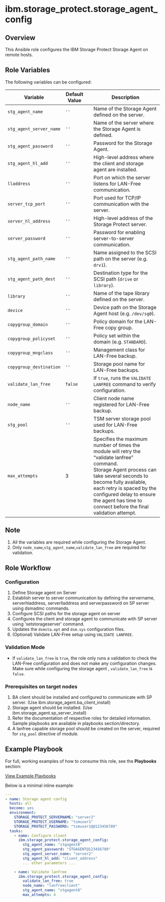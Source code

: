 # ibm.storage_protect.storage_agent_config
## Overview
This Ansible role configures the IBM Storage Protect Storage Agent on remote hosts.
## Role Variables
The following variables can be configured:

| Variable                    | Default Value |   | Description                                                                                                                                                                                                                                                                                    |
|-----------------------------|---------------|---|------------------------------------------------------------------------------------------------------------------------------------------------------------------------------------------------------------------------------------------------------------------------------------------------|
| `stg_agent_name`            | `''`          |   | Name of the Storage Agent defined on the server.                                                                                                                                                                                                                                               |
| `stg_agent_server_name`     | `''`          |   | Name of the server where the Storage Agent is defined.                                                                                                                                                                                                                                         |
| `stg_agent_password`        | `''`          |   | Password for the Storage Agent.                                                                                                                                                                                                                                                                |
| `stg_agent_hl_add`          | `''`          |   | High-level address where the client and storage agent are installed.                                                                                                                                                                                                                           |
| `lladdress`                 | `''`          |   | Port on which the server listens for LAN-Free communication.                                                                                                                                                                                                                                   |
| `server_tcp_port`           | `''`          |   | Port used for TCP/IP communication with the server.                                                                                                                                                                                                                                            |
| `server_hl_address`         | `''`          |   | High-level address of the Storage Protect server.                                                                                                                                                                                                                                              |
| `server_password`           | `''`          |   | Password for enabling server-to-server communication.                                                                                                                                                                                                                                          |
| `stg_agent_path_name`       | `''`          |   | Name assigned to the SCSI path on the server (e.g. `drv1`).                                                                                                                                                                                                                                    |
| `stg_agent_path_dest`       | `''`          |   | Destination type for the SCSI path (`drive` or `library`).                                                                                                                                                                                                                                     |
| `library`                   | `''`          |   | Name of the tape library defined on the server.                                                                                                                                                                                                                                                |
| `device`                    | `''`          |   | Device path on the Storage Agent host (e.g. `/dev/sg0`).                                                                                                                                                                                                                                       |
| `copygroup_domain`          | `''`          |   | Policy domain for the LAN-Free copy group.                                                                                                                                                                                                                                                     |
| `copygroup_policyset`       | `''`          |   | Policy set within the domain (e.g. `STANDARD`).                                                                                                                                                                                                                                                |
| `copygroup_mngclass`        | `''`          |   | Management class for LAN-Free backup.                                                                                                                                                                                                                                                          |
| `copygroup_destination`     | `''`          |   | Storage pool name for LAN-Free backups.                                                                                                                                                                                                                                                        |
| `validate_lan_free`         | `false`       |   | If `true`, runs the `VALIDATE LANFREE` command to verify configuration.                                                                                                                                                                                                                        |
| `node_name`                 | `''`          |   | Client node name registered for LAN-Free backup.                                                                                                                                                                                                                                               |
| `stg_pool`                  | `''`          |   | TSM server storage pool used for LAN-Free backups.                                                                                                                                                                                                                                             |
| `max_attempts`                  | 3             |   | Specifies the maximum number of times the module will retry the “validate lanfree” command.<br/>Storage Agent process can take several seconds to become fully available, each retry is spaced by the configured delay to ensure the agent has time to connect before the final validation attempt. |

## Note
1. All the variables are required while configuring the Storage Agent.
2. Only `node_name`,`stg_agent_name`,`validate_lan_free` are required for validation.

## Role Workflow
### Configuration
1. Define Storage agent on Server
2. Establish server to server communication by defining the servername, serverhladdress, serverlladdress and serverpassword on SP server using dsmadmc commands.
3. Configure SCSI paths for the storage agent on server
4. Configures the client and storage agent to communicate with SP server using 'setstorageserver' command.
4. Updates the `dsmsta.opt` and `dsm.sys` configuration files.
5. (Optional) Validate LAN-Free setup using `VALIDATE LANFREE`.

### Validation Mode
- If `validate_lan_free` is `true`, the role only runs a validation to check the LAN-Free configuration and does not make any configuration changes. Make sure while configuring the storage agent , `validate_lan_free` is `false`.

### Prerequisites on target nodes
1. BA client should be installed and configured to communicate with SP server. (Use ibm.storage_agent.ba_client_install)
2. Storage agent should be installed. (Use ibm.storage_agent.sp_server_install)
3. Refer the documentation of respective roles for detailed information. Sample playbooks are available in playbooks section/directory.
4. A lanfree capable storage pool should be created on the server, required for `stg_pool` directive of module.

## Example Playbook

For full, working examples of how to consume this role, see the **Playbooks** section:

[View Example Playbooks](https://galaxy.ansible.com/ui/repo/published/ibm/storage_protect/content/playbook/storage_agent_configure.yml/)

Below is a minimal inline example:
```yaml
---
- name: Storage agent config
  hosts: all
  become: yes
  environment:
    STORAGE_PROTECT_SERVERNAME: "server2"
    STORAGE_PROTECT_USERNAME: "tsmuser1"
    STORAGE_PROTECT_PASSWORD: "tsmuser1@@123456789"
  tasks:
    - name: Configure client
      ibm.storage_protect.storage_agent_config:
        stg_agent_name: "stgagent8"
        stg_agent_password: "STGAGENT@123456789"
        stg_agent_server_name: "server2"
        stg_agent_hl_add: "client_address"
        ... other parameters ...

    - name: Validate lanfree
      ibm.storage_protect.storage_agent_config:
        validate_lan_free: true
        node_name: "lanfreeclient"
        stg_agent_name: "stgagent8"
        max_attempts: 4
